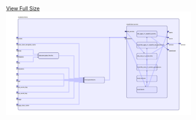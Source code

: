 [View Full Size](https://raw.githubusercontent.com/mingfang/terraform-k8s-modules/master/modules/minio/diagram.svg?sanitize=true)<img src="diagram.svg"/>
